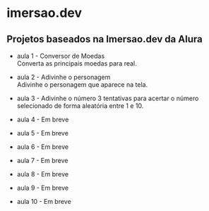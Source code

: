 # imersao.dev

## **Projetos baseados na Imersao.dev da Alura**

* aula 1 - Conversor de Moedas  
Converta as principais moedas para real.  

* aula 2 - Adivinhe o personagem  
Adivinhe o personagem que aparece na tela.  

* aula 3 - Adivinhe o número
3 tentativas para acertar o número selecionado de forma aleatória entre 1 e 10.

* aula 4 - Em breve
* aula 5 - Em breve
* aula 6 - Em breve
* aula 7 - Em breve
* aula 8 - Em breve
* aula 9 - Em breve
* aula 10 - Em breve
